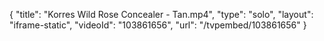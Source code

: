 {
    "title": "Korres Wild Rose Concealer - Tan.mp4",
    "type": "solo",
    "layout": "iframe-static",
    "videoId": "103861656",
    "url": "\/tvpembed\/103861656"
}